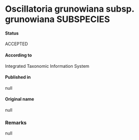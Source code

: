 Oscillatoria grunowiana subsp. grunowiana SUBSPECIES
=======

#### Status
ACCEPTED

#### According to
Integrated Taxonomic Information System

#### Published in
null

#### Original name
null

### Remarks
null
